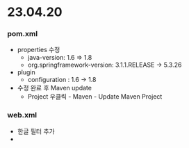 # 23.04.20
### pom.xml
- properties 수정
  - java-version: 1.6 => 1.8
  - org.springframework-version: 3.1.1.RELEASE -> 5.3.26
- plugin
  - configuration : 1.6 -> 1.8
- 수정 완료 후 Maven update
  - Project 우클릭 - Maven - Update Maven Project

### web.xml
- 한글 필터 추가
- 